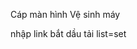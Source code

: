 <!--= HHTQĐ -->

<!--= Tech -->

<!--= Mật mã -->

<!--= Kho -->

<!-- ASUS -->

Cáp màn hình
Vệ sinh máy

<!-- Tải nhạc -->

<!-- Auto 123 host -->

<!-- Dịch VN -->

<!-- Tai video -->

nhập link
bắt dầu tải
list=set

<!-- CK_MatMa -->

<!--= Note -->
<!-- bt kho -->
<!-- Kho latex đỏ -->
<!-- Lập lịch python Auto: mail; adapter sql -->
<!-- Giày -->

<!--  HR -->
<!-- !Tóc -->
